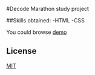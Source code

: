 #Decode Marathon study project


##Skills obtained:
-HTML
-CSS

You could browse [demo]()

## License
[MIT](https://choosealicense.com/licenses/mit/)
